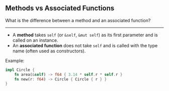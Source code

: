 ## Methods vs Associated Functions

What is the difference between a method and an associated function?

---

* A **method** takes `self` (or `&self`, `&mut self`) as its first parameter and is called on an instance.
* An **associated function** does not take `self` and is called with the type name (often used as constructors).

Example:

```rust
impl Circle {
    fn area(&self) -> f64 { 3.14 * self.r * self.r }
    fn new(r: f64) -> Circle { Circle { r } }
}
```

